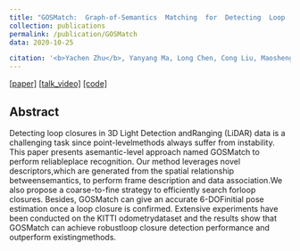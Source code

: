 ```yaml
---
title: "GOSMatch:  Graph-of-Semantics  Matching  for  Detecting  Loop  Closuresin  3D  LiDAR  data"
collection: publications
permalink: /publication/GOSMatch
data: 2020-10-25

citation: '<b>Yachen Zhu</b>, Yanyang Ma, Long Chen, Cong Liu, Maosheng Ye and Lingxi Li.  <i>IROS 2020.</i>'
---
```




[[paper]](https://zhuyachen.github.io/files/0619.pdf)
[[talk_video]](https://zhuyachen.github.io/files/IROS20_Attachment_619_PV.mp4)
[[code]](https://github.com/zhuyachen/GOSMatch)

## Abstract

Detecting loop closures in 3D Light Detection andRanging  (LiDAR)  data  is  a  challenging  task  since  point-levelmethods  always  suffer  from  instability.  This  paper  presents  asemantic-level approach named GOSMatch to perform reliableplace   recognition.   Our   method   leverages   novel   descriptors,which  are  generated  from  the  spatial  relationship  betweensemantics,  to  perform  frame  description  and  data  association.We also propose a coarse-to-fine strategy to efficiently search forloop closures. Besides, GOSMatch can give an accurate 6-DOFinitial pose estimation once a loop closure is confirmed. Extensive experiments have been conducted on the KITTI odometrydataset and the results show that GOSMatch can achieve robustloop  closure  detection  performance  and  outperform  existingmethods.

<!-- ![GOSMatch](https://zhuyachen.github.io/images/GOSMatch.png) -->
